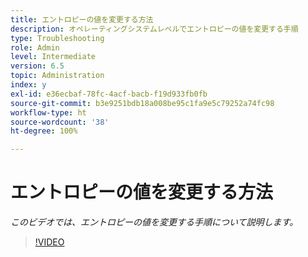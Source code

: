 ```yaml
---
title: エントロピーの値を変更する方法
description: オペレーティングシステムレベルでエントロピーの値を変更する手順
type: Troubleshooting
role: Admin
level: Intermediate
version: 6.5
topic: Administration
index: y
exl-id: e36ecbaf-78fc-4acf-bacb-f19d933fb0fb
source-git-commit: b3e9251bdb18a008be95c1fa9e5c79252a74fc98
workflow-type: ht
source-wordcount: '38'
ht-degree: 100%

---
```


# エントロピーの値を変更する方法

*このビデオでは、エントロピーの値を変更する手順について説明します。*

>[!VIDEO](https://video.tv.adobe.com/v/335494?quality=12&learn=on)

